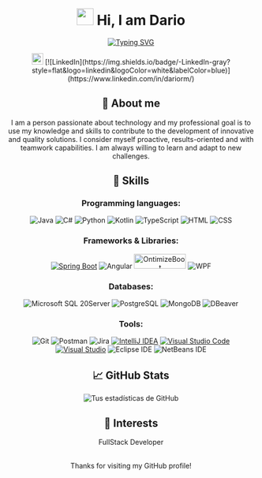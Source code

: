 <h1 align="center">
  <img src="https://media.giphy.com/media/hvRJCLFzcasrR4ia7z/giphy.gif" width="34">
    Hi, I am Dario
</h1>

<p align="center"> 
  <a href="https://git.io/typing-svg"><img src="https://readme-typing-svg.herokuapp.com?font=Fira+Code&pause=1000&color=11AAFF&center=true&vCenter=true&random=false&width=445&lines=Hi%2C+welcome+to+my+GitHub+page!;I+am+Dario+Rigueira;I+am+a+FullStack+developer;You+can+contact+me+here+below!" alt="Typing SVG" /></a>
</p>

<div align="center">
<span>
<img src="https://giphy.com/gifs/animation-loop-internet-3ohc0R5MH4pjQrTu3m" width="23">
[![LinkedIn](https://img.shields.io/badge/-LinkedIn-gray?style=flat&logo=linkedin&logoColor=white&labelColor=blue)](https://www.linkedin.com/in/dariorm/)
</span>

## 💭 About me

I am a person passionate about technology and my professional goal is to use my knowledge and skills to contribute to the development of innovative and quality solutions. I consider myself proactive, results-oriented and with teamwork capabilities. I am always willing to learn and adapt to new challenges.
 
## 🚀 Skills
 
### **Programming languages**:

  ![Java](https://img.shields.io/badge/Java-red?style=for-the-badge&logo=oracle&logoColor=white)
  ![C#](https://img.shields.io/badge/C%20SHARP-323330?style=for-the-badge&logo=Csharp&logoColor=F7DF1E)
  ![Python](https://img.shields.io/badge/Python-3776AB?style=for-the-badge&logo=python&logoColor=white)
  ![Kotlin](https://img.shields.io/badge/Kotlin-674DC5?style=for-the-badge&logo=kotlin&logoColor=white)
  ![TypeScript](https://img.shields.io/badge/TypeScript-007ACC?style=for-the-badge&logo=typescript&logoColor=white)
  ![HTML](https://img.shields.io/badge/HTML-E34F26?style=for-the-badge&logo=html5&logoColor=white)
  ![CSS](https://img.shields.io/badge/CSS-1572B6?style=for-the-badge&logo=css3&logoColor=white)

### **Frameworks & Libraries**:

  [![Spring Boot](https://img.shields.io/badge/Spring_Boot-6DB33F?style=for-the-badge&logo=spring-boot&logoColor=white)](https://spring.io/projects/spring-boot)
  ![Angular](https://img.shields.io/badge/Angular-DD0031?style=for-the-badge&logo=angular&logoColor=white)
  [<img src="https://www.ontimize.com/xwiki/bin/download/Ontimize+Training/WebHome/ontimize-logo.png" alt="OntimizeBoot" height="30" width="105">](https://ontimize.github.io/docs/v3/)
  ![WPF](https://img.shields.io/badge/WPF-178600?style=for-the-badge&logo=microsoft&logoColor=white)
  
### **Databases**:

  ![Microsoft SQL 20Server](https://img.shields.io/badge/Microsoft%20SQL%20Server-4479A1?style=for-the-badge&logo=microsoftsqlserver&logoColor=white)
  ![PostgreSQL](https://img.shields.io/badge/PostgreSQL-316192?style=for-the-badge&logo=postgresql&logoColor=white)
  ![MongoDB](https://img.shields.io/badge/MongoDB-4EA94B?style=for-the-badge&logo=mongodb&logoColor=white)
  ![DBeaver](https://img.shields.io/badge/DBeaver-372923?style=for-the-badge&logo=dbeaver&logoColor=white)

### **Tools**:

  ![Git](https://img.shields.io/badge/Git-F05032?style=for-the-badge&logo=git&logoColor=white)
  ![Postman](https://img.shields.io/badge/Postman-FF6C37?style=for-the-badge&logo=postman&logoColor=white)
  ![Jira](https://img.shields.io/badge/Jira-0052CC?style=for-the-badge&logo=jira&logoColor=white)
  [![IntelliJ IDEA](https://img.shields.io/badge/IntelliJ_IDEA-000000?style=for-the-badge&logo=intellij-idea&logoColor=white)](https://www.jetbrains.com/idea/)
  [![Visual Studio Code](https://img.shields.io/badge/Visual_Studio_Code-007ACC?style=for-the-badge&logo=visual-studio-code&logoColor=white)](https://code.visualstudio.com/) 
  [![Visual Studio](https://img.shields.io/badge/Visual_Studio-674DC5?style=for-the-badge&logo=visual-studio&logoColor=white)](https://visualstudio.microsoft.com/es/) 
  ![Eclipse IDE](https://img.shields.io/badge/Eclipse-2C2255?style=for-the-badge&logo=eclipse&logoColor=white)
  ![NetBeans IDE](https://img.shields.io/badge/NetBeans-e31f5b?style=for-the-badge&logo=apache%20netbeans%20ide&logoColor=white)
 
## 📈 GitHub Stats
 
![Tus estadísticas de GitHub](https://github-readme-stats.vercel.app/api?username=dari0rm&show_icons=true&theme=radical)
 
## 🎨 Interests
 
FullStack Developer
 
<br>
Thanks for visiting my GitHub profile!
<br>

</div>